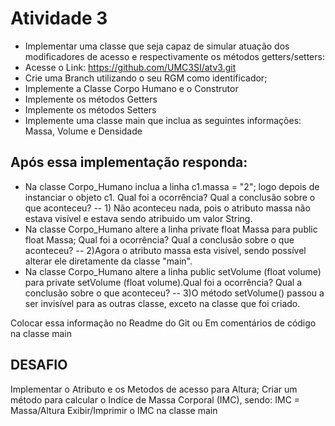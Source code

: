 # Atividade 3

- Implementar uma classe que seja capaz de simular atuação dos modificadores de acesso e respectivamente os métodos getters/setters: 
- Acesse o Link: https://github.com/UMC3SI/atv3.git
- Crie uma Branch utilizando o seu RGM como identificador;
- Implemente a Classe Corpo Humano e o Construtor  
- Implemente os métodos Getters
- Implemente os métodos Setters
- Implemente uma classe main que inclua as seguintes informações: Massa, Volume e Densidade



## Após essa implementação responda:

- Na classe Corpo_Humano inclua a linha c1.massa = "2"; logo depois de instanciar o objeto c1. Qual foi a ocorrência? Qual a conclusão sobre o que aconteceu?
-- 1) Não aconteceu nada, pois o atributo massa não estava visível e estava sendo atribuido um valor String.
- Na classe Corpo_Humano altere a linha private float Massa para public float Massa; Qual foi a ocorrência? Qual a conclusão sobre o que aconteceu?
-- 2)Agora o atributo massa esta visível, sendo possível alterar ele diretamente da classe "main".
- Na classe Corpo_Humano altere a linha public setVolume (float volume) para private setVolume (float volume).Qual foi a ocorrência? Qual a conclusão sobre o que aconteceu?
-- 3)O método setVolume() passou a ser invisível para as outras classe, exceto na classe que foi criado.


Colocar essa informação no Readme do Git ou Em comentários de código na classe main


## DESAFIO

Implementar o Atributo e os Metodos de acesso para Altura;
Criar um método para calcular o Indíce de Massa Corporal (IMC), sendo:
IMC = Massa/Altura
Exibir/Imprimir o IMC na classe main



